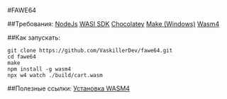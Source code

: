 #FAWE64

##Требования:
[NodeJs](https://nodejs.org/en/)
[WASI SDK](https://github.com/WebAssembly/wasi-sdk)
[Chocolatey](https://chocolatey.org/install)
[Make (Windows)](https://community.chocolatey.org/packages/make)
[Wasm4](https://www.npmjs.com/package/wasm4)

##Как запускать:

```shell
git clone https://github.com/VaskillerDev/fawe64.git
cd fawe64
make
npm install -g wasm4
npx w4 watch ./build/cart.wasm
```

##Полезные ссылки:
[Установка WASM4](https://wasm4.org/docs/getting-started/setup)